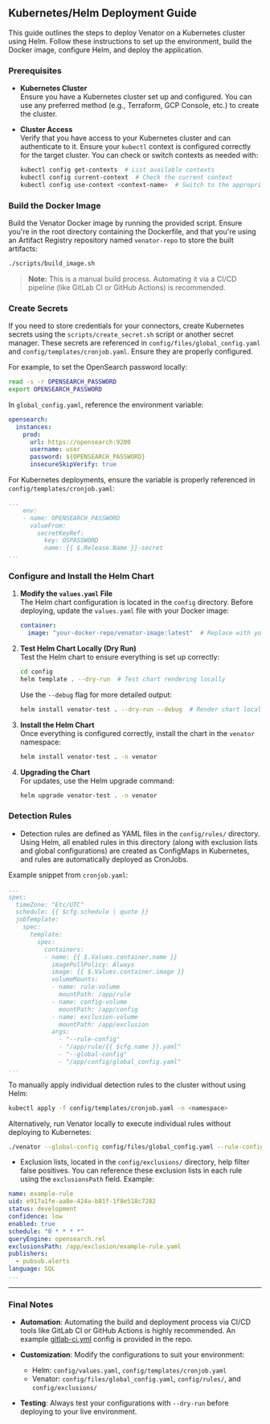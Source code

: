 ## Kubernetes/Helm Deployment Guide

This guide outlines the steps to deploy Venator on a Kubernetes cluster using Helm. Follow these instructions to set up the environment, build the Docker image, configure Helm, and deploy the application.

### Prerequisites

- **Kubernetes Cluster**  
   Ensure you have a Kubernetes cluster set up and configured. You can use any preferred method (e.g., Terraform, GCP Console, etc.) to create the cluster.

- **Cluster Access**  
   Verify that you have access to your Kubernetes cluster and can authenticate to it. Ensure your `kubectl` context is configured correctly for the target cluster. You can check or switch contexts as needed with:

   ```bash
   kubectl config get-contexts  # List available contexts
   kubectl config current-context  # Check the current context
   kubectl config use-context <context-name>  # Switch to the appropriate context
   ```


### Build the Docker Image

Build the Venator Docker image by running the provided script. Ensure you're in the root directory containing the Dockerfile, and that you're using an Artifact Registry repository named `venator-repo` to store the built artifacts:

   ```bash
   ./scripts/build_image.sh
   ```

> **Note:** This is a manual build process. Automating it via a CI/CD pipeline (like GitLab CI or GitHub Actions) is recommended.

### Create Secrets

If you need to store credentials for your connectors, create Kubernetes secrets using the `scripts/create_secret.sh` script or another secret manager. These secrets are referenced in `config/files/global_config.yaml` and `config/templates/cronjob.yaml`. Ensure they are properly configured.

For example, to set the OpenSearch password locally:

```bash
read -s -r OPENSEARCH_PASSWORD
export OPENSEARCH_PASSWORD
```

In `global_config.yaml`, reference the environment variable:

```yaml
opensearch:
  instances:
    prod:
      url: https://opensearch:9200
      username: user
      password: ${OPENSEARCH_PASSWORD}
      insecureSkipVerify: true
```

For Kubernetes deployments, ensure the variable is properly referenced in `config/templates/cronjob.yaml`:

```yaml
...
    env:
    - name: OPENSEARCH_PASSWORD
      valueFrom:
        secretKeyRef:
          key: OSPASSWORD
          name: {{ $.Release.Name }}-secret
...
```

### Configure and Install the Helm Chart

1. **Modify the `values.yaml` File**  
   The Helm chart configuration is located in the `config` directory. Before deploying, update the `values.yaml` file with your Docker image:

   ```yaml
   container:
     image: "your-docker-repo/venator-image:latest"  # Replace with your Docker image
   ```

2. **Test Helm Chart Locally (Dry Run)**  
   Test the Helm chart to ensure everything is set up correctly:

   ```bash
   cd config
   helm template . --dry-run  # Test chart rendering locally
   ```

   Use the `--debug` flag for more detailed output:

   ```bash
   helm install venator-test . --dry-run --debug  # Render chart locally without installing, checks for resource conflicts
   ```

3. **Install the Helm Chart**  
   Once everything is configured correctly, install the chart in the `venator` namespace:

   ```bash
   helm install venator-test . -n venator
   ```

4. **Upgrading the Chart**  
   For updates, use the Helm upgrade command:

   ```bash
   helm upgrade venator-test . -n venator
   ```

### Detection Rules

- Detection rules are defined as YAML files in the `config/rules/` directory. Using Helm, all enabled rules in this directory (along with exclusion lists and global configurations) are created as ConfigMaps in Kubernetes, and rules are automatically deployed as CronJobs.

Example snippet from `cronjob.yaml`:
```yaml
...
spec:
  timeZone: "Etc/UTC"
  schedule: {{ $cfg.schedule | quote }}
  jobTemplate:
    spec:
      template:
        spec:
          containers:
          - name: {{ $.Values.container.name }}
            imagePullPolicy: Always
            image: {{ $.Values.container.image }}
            volumeMounts:
            - name: rule-volume
              mountPath: /app/rule
            - name: config-volume
              mountPath: /app/config
            - name: exclusion-volume
              mountPath: /app/exclusion
            args:
              - "--rule-config"
              - "/app/rule/{{ $cfg.name }}.yaml"
              - "--global-config"
              - "/app/config/global_config.yaml"
...
```

To manually apply individual detection rules to the cluster without using Helm:

   ```bash
   kubectl apply -f config/templates/cronjob.yaml -n <namespace>
   ```

Alternatively, run Venator locally to execute individual rules without deploying to Kubernetes:

   ```bash
   ./venator --global-config config/files/global_config.yaml --rule-config config/rules/macos/macos-osascript-execution.yaml
   ```

- Exclusion lists, located in the `config/exclusions/` directory, help filter false positives. You can reference these exclusion lists in each rule using the `exclusionsPath` field. Example:

```yaml
name: example-rule
uid: e917a1fe-aa8e-424a-b81f-1f8e518c7282
status: development
confidence: low
enabled: true
schedule: "0 * * * *"
queryEngine: opensearch.rel
exclusionsPath: /app/exclusion/example-rule.yaml
publishers:
  - pubsub.alerts
language: SQL
...
```

---

### Final Notes

- **Automation**: Automating the build and deployment process via CI/CD tools like GitLab CI or GitHub Actions is highly recommended. An example [gitlab-ci.yml](../.gitlab-ci.yml) config is provided in the repo.
  
- **Customization**: Modify the configurations to suit your environment:
  - Helm: `config/values.yaml`, `config/templates/cronjob.yaml`
  - Venator: `config/files/global_config.yaml`, `config/rules/`, and `config/exclusions/`

- **Testing**: Always test your configurations with `--dry-run` before deploying to your live environment.